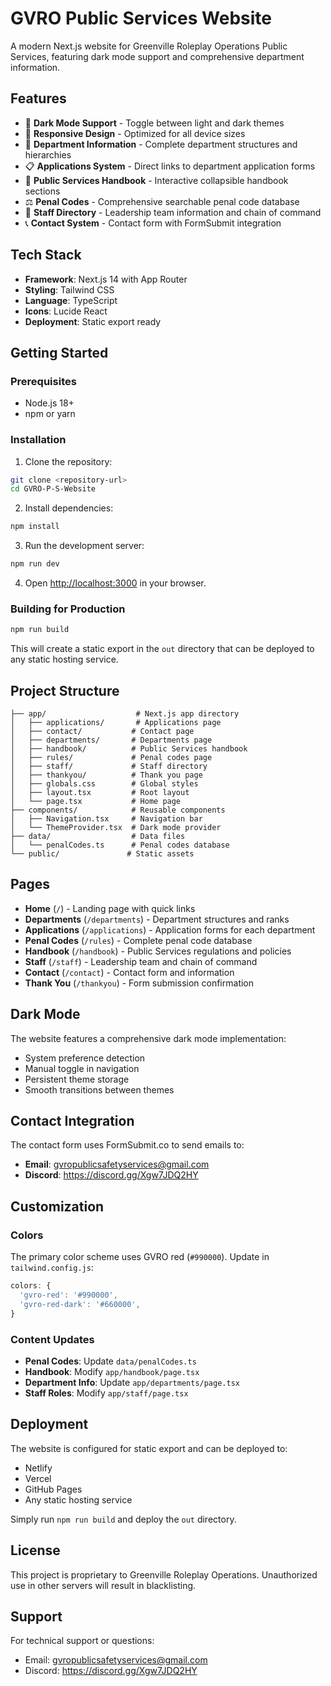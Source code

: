 # GVRO Public Services Website

A modern Next.js website for Greenville Roleplay Operations Public Services, featuring dark mode support and comprehensive department information.

## Features

- 🌙 **Dark Mode Support** - Toggle between light and dark themes
- 📱 **Responsive Design** - Optimized for all device sizes
- 🏢 **Department Information** - Complete department structures and hierarchies
- 📋 **Applications System** - Direct links to department application forms
- 📖 **Public Services Handbook** - Interactive collapsible handbook sections
- ⚖️ **Penal Codes** - Comprehensive searchable penal code database
- 👥 **Staff Directory** - Leadership team information and chain of command
- 📞 **Contact System** - Contact form with FormSubmit integration

## Tech Stack

- **Framework**: Next.js 14 with App Router
- **Styling**: Tailwind CSS
- **Language**: TypeScript
- **Icons**: Lucide React
- **Deployment**: Static export ready

## Getting Started

### Prerequisites

- Node.js 18+ 
- npm or yarn

### Installation

1. Clone the repository:
```bash
git clone <repository-url>
cd GVRO-P-S-Website
```

2. Install dependencies:
```bash
npm install
```

3. Run the development server:
```bash
npm run dev
```

4. Open [http://localhost:3000](http://localhost:3000) in your browser.

### Building for Production

```bash
npm run build
```

This will create a static export in the `out` directory that can be deployed to any static hosting service.

## Project Structure

```
├── app/                    # Next.js app directory
│   ├── applications/       # Applications page
│   ├── contact/           # Contact page
│   ├── departments/       # Departments page
│   ├── handbook/          # Public Services handbook
│   ├── rules/             # Penal codes page
│   ├── staff/             # Staff directory
│   ├── thankyou/          # Thank you page
│   ├── globals.css        # Global styles
│   ├── layout.tsx         # Root layout
│   └── page.tsx           # Home page
├── components/            # Reusable components
│   ├── Navigation.tsx     # Navigation bar
│   └── ThemeProvider.tsx  # Dark mode provider
├── data/                  # Data files
│   └── penalCodes.ts      # Penal codes database
└── public/               # Static assets
```

## Pages

- **Home** (`/`) - Landing page with quick links
- **Departments** (`/departments`) - Department structures and ranks
- **Applications** (`/applications`) - Application forms for each department
- **Penal Codes** (`/rules`) - Complete penal code database
- **Handbook** (`/handbook`) - Public Services regulations and policies
- **Staff** (`/staff`) - Leadership team and chain of command
- **Contact** (`/contact`) - Contact form and information
- **Thank You** (`/thankyou`) - Form submission confirmation

## Dark Mode

The website features a comprehensive dark mode implementation:

- System preference detection
- Manual toggle in navigation
- Persistent theme storage
- Smooth transitions between themes

## Contact Integration

The contact form uses FormSubmit.co to send emails to:
- **Email**: gvropublicsafetyservices@gmail.com
- **Discord**: https://discord.gg/Xgw7JDQ2HY

## Customization

### Colors

The primary color scheme uses GVRO red (`#990000`). Update in `tailwind.config.js`:

```javascript
colors: {
  'gvro-red': '#990000',
  'gvro-red-dark': '#660000',
}
```

### Content Updates

- **Penal Codes**: Update `data/penalCodes.ts`
- **Handbook**: Modify `app/handbook/page.tsx`
- **Department Info**: Update `app/departments/page.tsx`
- **Staff Roles**: Modify `app/staff/page.tsx`

## Deployment

The website is configured for static export and can be deployed to:

- Netlify
- Vercel
- GitHub Pages
- Any static hosting service

Simply run `npm run build` and deploy the `out` directory.

## License

This project is proprietary to Greenville Roleplay Operations. Unauthorized use in other servers will result in blacklisting.

## Support

For technical support or questions:
- Email: gvropublicsafetyservices@gmail.com
- Discord: https://discord.gg/Xgw7JDQ2HY
